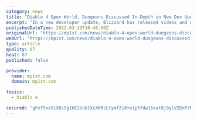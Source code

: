 ```yaml
---
category: news
title: "Diablo 4 Open World, Dungeons Discussed In-Depth in New Dev Update"
excerpt: "In a new developer update, Blizzard has released videos and more details on the Diablo 4 open world, including its locations and dungeons."
publishedDateTime: 2022-03-29T10:48:00Z
originalUrl: "https://mp1st.com/news/diablo-4-open-world-dungeons-discussed-in-depth-in-new-dev-update"
webUrl: "https://mp1st.com/news/diablo-4-open-world-dungeons-discussed-in-depth-in-new-dev-update"
type: article
quality: 67
heat: 67
published: false

provider:
  name: mp1st.com
  domain: mp1st.com

topics:
  - Diablo 4

secured: "gFxf5xxSiX8sSg1UC2UubtXcXKRcLtymfZi8+e1p5fdw1Sxut8j9ylVZEnTrMPcoMLjwdAv5TQ3cRe2sJdFHBfwP0QM3ZkvslFp73/Qc2qrh0V/bwPyUAK2oAAk4Xhw7lO4JDzwHrS1Pah8ZxBLwj1CoBtzZc6YFWCaGxb+X6chNOkFsKn2uH+gGUbwvSCG8bQMmr4Evis6FRs4onOKwTm7nT72pTc8tXH9KYlISya66MwhkSyfnsWf8c3fbRcmonxVaqjO90b+wcu+lxWa3kcD6a6ifcXbkInTE20IvD67urQ/DUi2YpvaQxjeOJT7kKp87VESgh/g4WhqT3CZ3xcxVGOqaUy/KlBVkWzargsg=;8ZzSt2/uC9BgB+shPYmYXw=="
---
```


